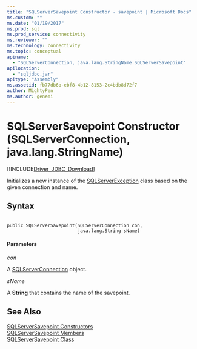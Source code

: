 ```yaml
---
title: "SQLServerSavepoint Constructor - savepoint | Microsoft Docs"
ms.custom: ""
ms.date: "01/19/2017"
ms.prod: sql
ms.prod_service: connectivity
ms.reviewer: ""
ms.technology: connectivity
ms.topic: conceptual
apiname: 
  - "SQLServerConnection, java.lang.StringName.SQLServerSavepoint"
apilocation: 
  - "sqljdbc.jar"
apitype: "Assembly"
ms.assetid: fb77db6b-ebf8-4b12-8153-2c4bdb8d72f7
author: MightyPen
ms.author: genemi
---
```

# SQLServerSavepoint Constructor (SQLServerConnection, java.lang.StringName)
[!INCLUDE[Driver_JDBC_Download](../../../includes/driver_jdbc_download.md)]

  Initializes a new instance of the [SQLServerException](../../../connect/jdbc/reference/sqlserverexception-class.md) class based on the given connection and name.  
  
## Syntax  
  
```  
  
public SQLServerSavepoint(SQLServerConnection con,  
                          java.lang.String sName)  
```  
  
#### Parameters  
 *con*  
  
 A [SQLServerConnection](../../../connect/jdbc/reference/sqlserverconnection-class.md) object.  
  
 *sName*  
  
 A **String** that contains the name of the savepoint.  
  
## See Also  
 [SQLServerSavepoint Constructors](../../../connect/jdbc/reference/sqlserversavepoint-constructors.md)   
 [SQLServerSavepoint Members](../../../connect/jdbc/reference/sqlserversavepoint-members.md)   
 [SQLServerSavepoint Class](../../../connect/jdbc/reference/sqlserversavepoint-class.md)  
  
  

